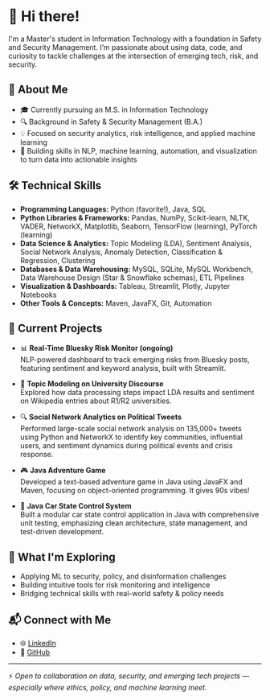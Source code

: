 # 👋 Hi there!

I'm a Master's student in Information Technology with a foundation in Safety and Security Management. I’m passionate about using data, code, and curiosity to tackle challenges at the intersection of emerging tech, risk, and security.

## 🧠 About Me

- 🎓 Currently pursuing an M.S. in Information Technology  
- 🔍 Background in Safety & Security Management (B.A.)  
- 💡 Focused on security analytics, risk intelligence, and applied machine learning  
- 🤖 Building skills in NLP, machine learning, automation, and visualization to turn data into actionable insights  

## 🛠️ Technical Skills

- **Programming Languages:** Python (favorite!), Java, SQL  
- **Python Libraries & Frameworks:** Pandas, NumPy, Scikit-learn, NLTK, VADER, NetworkX, Matplotlib, Seaborn, TensorFlow (learning), PyTorch (learning)  
- **Data Science & Analytics:** Topic Modeling (LDA), Sentiment Analysis, Social Network Analysis, Anomaly Detection, Classification & Regression, Clustering  
- **Databases & Data Warehousing:** MySQL, SQLite, MySQL Workbench, Data Warehouse Design (Star & Snowflake schemas), ETL Pipelines  
- **Visualization & Dashboards:** Tableau, Streamlit, Plotly, Jupyter Notebooks  
- **Other Tools & Concepts:** Maven, JavaFX, Git, Automation  

## 🚧 Current Projects

- 📊 **Real-Time Bluesky Risk Monitor (ongoing)**  
  NLP-powered dashboard to track emerging risks from Bluesky posts, featuring sentiment and keyword analysis, built with Streamlit.

- 🧠 **Topic Modeling on University Discourse**  
  Explored how data processing steps impact LDA results and sentiment on Wikipedia entries about R1/R2 universities.

- 🔍 **Social Network Analytics on Political Tweets**  
  Performed large-scale social network analysis on 135,000+ tweets using Python and NetworkX to identify key communities, influential users, and sentiment dynamics during political events and crisis response.

- 🎮 **Java Adventure Game**  
  Developed a text-based adventure game in Java using JavaFX and Maven, focusing on object-oriented programming. It gives 90s vibes! 

- 🚗 **Java Car State Control System**  
  Built a modular car state control application in Java with comprehensive unit testing, emphasizing clean architecture, state management, and test-driven development.

## 🚀 What I'm Exploring

- Applying ML to security, policy, and disinformation challenges  
- Building intuitive tools for risk monitoring and intelligence  
- Bridging technical skills with real-world safety & policy needs  

## 📬 Connect with Me

- 🌐 [LinkedIn](https://www.linkedin.com/in/mareike-brown/)  
- 🐙 [GitHub](https://github.com/ZeMbrnw)  


---

⚡ *Open to collaboration on data, security, and emerging tech projects — especially where ethics, policy, and machine learning meet.*
